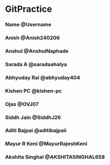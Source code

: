 # GitPractice
### Name @Username
### Anish @Anish240206
### Anshul @AnshulNaphade
### Sarada A @saradaahalya
### Abhyuday Rai @abhyuday404
### Kishen PC @kishen-pc
### Ojas @OVJ07
### Siddh Jain @SiddhJ26
### Aditi Bajpai @aditibajpaii
### Mayur R Keni @MayurRajeshKeni
### Akshita Singhal @AKSHITASINGHAL658